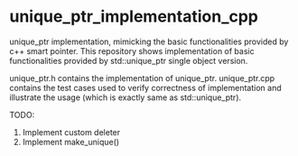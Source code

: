 # unique_ptr_implementation_cpp
unique_ptr implementation, mimicking the basic functionalities provided by c++ smart pointer.
This repository shows implementation of basic functionalities provided by std::unique_ptr single object version. 



unique_ptr.h contains the implementation of unique_ptr. unique_ptr.cpp contains the test cases used to verify correctness of implementation and illustrate the usage (which is exactly same as std::unique_ptr).


TODO: 
1. Implement custom deleter
2. Implement make_unique()
